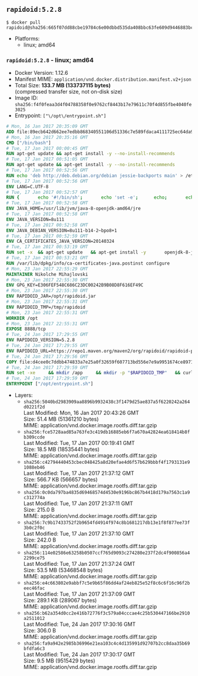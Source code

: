 ## `rapidoid:5.2.8`

```console
$ docker pull rapidoid@sha256:665f07dd88cbe19784c6e00dbbd535da408bbc63fe609d9446883bc43c4298f6
```

-	Platforms:
	-	linux; amd64

### `rapidoid:5.2.8` - linux; amd64

-	Docker Version: 1.12.6
-	Manifest MIME: `application/vnd.docker.distribution.manifest.v2+json`
-	Total Size: **133.7 MB (133737115 bytes)**  
	(compressed transfer size, not on-disk size)
-	Image ID: `sha256:f4f0feaa3d4f04788358f0e9762cf8443b17e79611c70f4d855fbe4040fe3025`
-	Entrypoint: `["\/opt\/entrypoint.sh"]`

```dockerfile
# Mon, 16 Jan 2017 20:35:09 GMT
ADD file:89ecb642d662ee7edbb868340551106d51336c7e589fdaca4111725ec64da957 in / 
# Mon, 16 Jan 2017 20:35:16 GMT
CMD ["/bin/bash"]
# Tue, 17 Jan 2017 00:00:45 GMT
RUN apt-get update && apt-get install -y --no-install-recommends 		ca-certificates 		curl 		wget 	&& rm -rf /var/lib/apt/lists/*
# Tue, 17 Jan 2017 00:51:05 GMT
RUN apt-get update && apt-get install -y --no-install-recommends 		bzip2 		unzip 		xz-utils 	&& rm -rf /var/lib/apt/lists/*
# Tue, 17 Jan 2017 00:52:56 GMT
RUN echo 'deb http://deb.debian.org/debian jessie-backports main' > /etc/apt/sources.list.d/jessie-backports.list
# Tue, 17 Jan 2017 00:52:56 GMT
ENV LANG=C.UTF-8
# Tue, 17 Jan 2017 00:52:57 GMT
RUN { 		echo '#!/bin/sh'; 		echo 'set -e'; 		echo; 		echo 'dirname "$(dirname "$(readlink -f "$(which javac || which java)")")"'; 	} > /usr/local/bin/docker-java-home 	&& chmod +x /usr/local/bin/docker-java-home
# Tue, 17 Jan 2017 00:52:58 GMT
ENV JAVA_HOME=/usr/lib/jvm/java-8-openjdk-amd64/jre
# Tue, 17 Jan 2017 00:52:58 GMT
ENV JAVA_VERSION=8u111
# Tue, 17 Jan 2017 00:52:58 GMT
ENV JAVA_DEBIAN_VERSION=8u111-b14-2~bpo8+1
# Tue, 17 Jan 2017 00:52:59 GMT
ENV CA_CERTIFICATES_JAVA_VERSION=20140324
# Tue, 17 Jan 2017 00:53:19 GMT
RUN set -x 	&& apt-get update 	&& apt-get install -y 		openjdk-8-jre-headless="$JAVA_DEBIAN_VERSION" 		ca-certificates-java="$CA_CERTIFICATES_JAVA_VERSION" 	&& rm -rf /var/lib/apt/lists/* 	&& [ "$JAVA_HOME" = "$(docker-java-home)" ]
# Tue, 17 Jan 2017 00:53:21 GMT
RUN /var/lib/dpkg/info/ca-certificates-java.postinst configure
# Mon, 23 Jan 2017 22:55:29 GMT
MAINTAINER Nikolche Mihajlovski
# Mon, 23 Jan 2017 22:55:30 GMT
ENV GPG_KEY=E306FEF548C686C23DC00242B9B08D8F616EF49C
# Mon, 23 Jan 2017 22:55:30 GMT
ENV RAPIDOID_JAR=/opt/rapidoid.jar
# Mon, 23 Jan 2017 22:55:31 GMT
ENV RAPIDOID_TMP=/tmp/rapidoid
# Mon, 23 Jan 2017 22:55:31 GMT
WORKDIR /opt
# Mon, 23 Jan 2017 22:55:31 GMT
EXPOSE 8888/tcp
# Tue, 24 Jan 2017 17:29:55 GMT
ENV RAPIDOID_VERSION=5.2.8
# Tue, 24 Jan 2017 17:29:55 GMT
ENV RAPIDOID_URL=https://repo1.maven.org/maven2/org/rapidoid/rapidoid-platform/5.2.8/rapidoid-platform-5.2.8.jar
# Tue, 24 Jan 2017 17:29:56 GMT
COPY file:d4cee0c7ddbb474833a7e25a0f32659f607713bd556e7e9a9951674ce89716c4 in /opt/ 
# Tue, 24 Jan 2017 17:29:59 GMT
RUN set -xe     && mkdir /app     && mkdir -p "$RAPIDOID_TMP" 	&& curl -SL "$RAPIDOID_URL" -o $RAPIDOID_JAR 	&& curl -SL "$RAPIDOID_URL.asc" -o $RAPIDOID_JAR.asc 	&& export GNUPGHOME="$(mktemp -d)" 	&& gpg --keyserver ha.pool.sks-keyservers.net --recv-keys $GPG_KEY 	&& gpg --batch --verify $RAPIDOID_JAR.asc $RAPIDOID_JAR 	&& rm -r "$GNUPGHOME" 	&& rm "$RAPIDOID_JAR.asc"
# Tue, 24 Jan 2017 17:29:59 GMT
ENTRYPOINT ["/opt/entrypoint.sh"]
```

-	Layers:
	-	`sha256:5040bd2983909aa8896b9932438c3f1479d25ae837a5f6220242a264d0221f2d`  
		Last Modified: Mon, 16 Jan 2017 20:43:26 GMT  
		Size: 51.4 MB (51361210 bytes)  
		MIME: application/vnd.docker.image.rootfs.diff.tar.gzip
	-	`sha256:fce5728aad85a763fe3c419db16885eb6f7a670a42824ea618414b8fb309ccde`  
		Last Modified: Tue, 17 Jan 2017 00:19:41 GMT  
		Size: 18.5 MB (18535441 bytes)  
		MIME: application/vnd.docker.image.rootfs.diff.tar.gzip
	-	`sha256:c42794440453cbec048425a8d20efae4d6f57b629bbbf4f1793131e91088eb46`  
		Last Modified: Tue, 17 Jan 2017 21:37:12 GMT  
		Size: 566.7 KB (566657 bytes)  
		MIME: application/vnd.docker.image.rootfs.diff.tar.gzip
	-	`sha256:0c0da797ba4835d69468574d4530e9196bc867b4418d179a7563c1a9c312774a`  
		Last Modified: Tue, 17 Jan 2017 21:37:11 GMT  
		Size: 215.0 B  
		MIME: application/vnd.docker.image.rootfs.diff.tar.gzip
	-	`sha256:7c9b17433752f2b9654fd4914f974c8b1681217db13e1f8f877ee73f3b0c2f0c`  
		Last Modified: Tue, 17 Jan 2017 21:37:10 GMT  
		Size: 242.0 B  
		MIME: application/vnd.docker.image.rootfs.diff.tar.gzip
	-	`sha256:114e02586e63258b0507ccf765d9093c274280e237f2dc4f900856a42299ce75`  
		Last Modified: Tue, 17 Jan 2017 21:37:24 GMT  
		Size: 53.5 MB (53468548 bytes)  
		MIME: application/vnd.docker.image.rootfs.diff.tar.gzip
	-	`sha256:e4c663802e9abbf7c5e9b65f86dd4af24eb825e52f8c6c6f16c96f2beec46fac`  
		Last Modified: Tue, 17 Jan 2017 21:37:09 GMT  
		Size: 289.1 KB (289067 bytes)  
		MIME: application/vnd.docker.image.rootfs.diff.tar.gzip
	-	`sha256:b62a354d0cc2e416b72776f3c579a04cccae4c25b530447166be2910a2511012`  
		Last Modified: Tue, 24 Jan 2017 17:30:16 GMT  
		Size: 306.0 B  
		MIME: application/vnd.docker.image.rootfs.diff.tar.gzip
	-	`sha256:fa9a942e2985b36996e21ea103c4c4d135991d92707b2cc8daa35b69bfdfa6c3`  
		Last Modified: Tue, 24 Jan 2017 17:30:17 GMT  
		Size: 9.5 MB (9515429 bytes)  
		MIME: application/vnd.docker.image.rootfs.diff.tar.gzip
